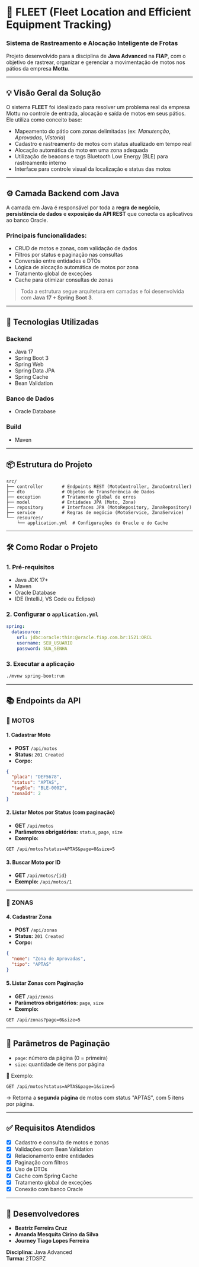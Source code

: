 # 🛵 FLEET (Fleet Location and Efficient Equipment Tracking)  
### Sistema de Rastreamento e Alocação Inteligente de Frotas

Projeto desenvolvido para a disciplina de **Java Advanced** na **FIAP**, com o objetivo de rastrear, organizar e gerenciar a movimentação de motos nos pátios da empresa **Mottu**.

---

## 💡 Visão Geral da Solução

O sistema **FLEET** foi idealizado para resolver um problema real da empresa Mottu no controle de entrada, alocação e saída de motos em seus pátios. Ele utiliza como conceito base:

- Mapeamento do pátio com zonas delimitadas (ex: *Manutenção*, *Aprovadas*, *Vistoria*)
- Cadastro e rastreamento de motos com status atualizado em tempo real
- Alocação automática da moto em uma zona adequada
- Utilização de beacons e tags Bluetooth Low Energy (BLE) para rastreamento interno
- Interface para controle visual da localização e status das motos

---

## ⚙️ Camada Backend com Java

A camada em Java é responsável por toda a **regra de negócio**, **persistência de dados** e **exposição da API REST** que conecta os aplicativos ao banco Oracle.

### Principais funcionalidades:
- CRUD de motos e zonas, com validação de dados
- Filtros por status e paginação nas consultas
- Conversão entre entidades e DTOs
- Lógica de alocação automática de motos por zona
- Tratamento global de exceções
- Cache para otimizar consultas de zonas

> Toda a estrutura segue arquitetura em camadas e foi desenvolvida com **Java 17 + Spring Boot 3**.

---

## 🚀 Tecnologias Utilizadas

### Backend
- Java 17  
- Spring Boot 3  
- Spring Web  
- Spring Data JPA  
- Spring Cache  
- Bean Validation

### Banco de Dados
- Oracle Database

### Build
- Maven

---

## 📦 Estrutura do Projeto

```
src/
├── controller       # Endpoints REST (MotoController, ZonaController)
├── dto              # Objetos de Transferência de Dados
├── exception        # Tratamento global de erros
├── model            # Entidades JPA (Moto, Zona)
├── repository       # Interfaces JPA (MotoRepository, ZonaRepository)
├── service          # Regras de negócio (MotoService, ZonaService)
└── resources/
    └── application.yml  # Configurações do Oracle e do Cache
```

---

## 🛠️ Como Rodar o Projeto

### 1. Pré-requisitos
- Java JDK 17+
- Maven
- Oracle Database
- IDE (IntelliJ, VS Code ou Eclipse)

### 2. Configurar o `application.yml`
```yaml
spring:
  datasource:
    url: jdbc:oracle:thin:@oracle.fiap.com.br:1521:ORCL
    username: SEU_USUARIO
    password: SUA_SENHA
```

### 3. Executar a aplicação
```bash
./mvnw spring-boot:run
```

---

## 📚 Endpoints da API

### 🔧 MOTOS

#### 1. Cadastrar Moto
- **POST** `/api/motos`
- **Status:** `201 Created`
- **Corpo:**
```json
{
  "placa": "DEF5678",
  "status": "APTAS",
  "tagBle": "BLE-0002",
  "zonaId": 2
}
```

#### 2. Listar Motos por Status (com paginação)
- **GET** `/api/motos`
- **Parâmetros obrigatórios:** `status`, `page`, `size`
- **Exemplo:**
```
GET /api/motos?status=APTAS&page=0&size=5
```

#### 3. Buscar Moto por ID
- **GET** `/api/motos/{id}`
- **Exemplo:** `/api/motos/1`

---

### 🧭 ZONAS

#### 4. Cadastrar Zona
- **POST** `/api/zonas`
- **Status:** `201 Created`
- **Corpo:**
```json
{
  "nome": "Zona de Aprovadas",
  "tipo": "APTAS"
}
```

#### 5. Listar Zonas com Paginação
- **GET** `/api/zonas`
- **Parâmetros obrigatórios:** `page`, `size`
- **Exemplo:**
```
GET /api/zonas?page=0&size=5
```

---

## 🔄 Parâmetros de Paginação

- `page`: número da página (0 = primeira)
- `size`: quantidade de itens por página

🧪 Exemplo:
```
GET /api/motos?status=APTAS&page=1&size=5
```
→ Retorna a **segunda página** de motos com status "APTAS", com 5 itens por página.

---

## ✅ Requisitos Atendidos

- [x] Cadastro e consulta de motos e zonas  
- [x] Validações com Bean Validation  
- [x] Relacionamento entre entidades  
- [x] Paginação com filtros  
- [x] Uso de DTOs  
- [x] Cache com Spring Cache  
- [x] Tratamento global de exceções  
- [x] Conexão com banco Oracle  

---

## 👤 Desenvolvedores

- **Beatriz Ferreira Cruz**  
- **Amanda Mesquita Cirino da Silva**  
- **Journey Tiago Lopes Ferreira**

**Disciplina:** Java Advanced  
**Turma:** 2TDSPZ
